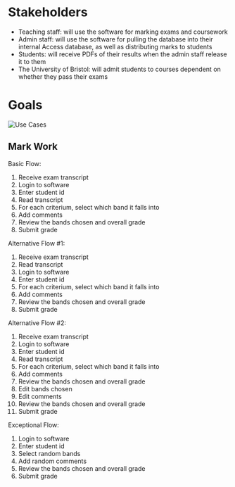 Stakeholders
============
- Teaching staff: will use the software for marking exams and coursework
- Admin staff: will use the software for pulling the database into their internal Access database, as well as 
distributing marks to students
- Students: will receive PDFs of their results when the admin staff release it to them
- The University of Bristol: will admit students to courses dependent on whether they pass their exams

Goals
=====

![Use Cases](/Portfolio-A/useCases.png)

Mark Work
---------
Basic Flow:
1. Receive exam transcript
1. Login to software
1. Enter student id
1. Read transcript
1. For each criterium, select which band it falls into
1. Add comments
1. Review the bands chosen and overall grade
1. Submit grade

Alternative Flow #1:
1. Receive exam transcript
1. Read transcript
1. Login to software
1. Enter student id
1. For each criterium, select which band it falls into
1. Add comments
1. Review the bands chosen and overall grade
1. Submit grade

Alternative Flow #2:
1. Receive exam transcript
1. Login to software
1. Enter student id
1. Read transcript
1. For each criterium, select which band it falls into
1. Add comments
1. Review the bands chosen and overall grade
1. Edit bands chosen
1. Edit comments
1. Review the bands chosen and overall grade
1. Submit grade

Exceptional Flow:
1. Login to software
1. Enter student id
1. Select random bands
1. Add random comments
1. Review the bands chosen and overall grade
1. Submit grade
